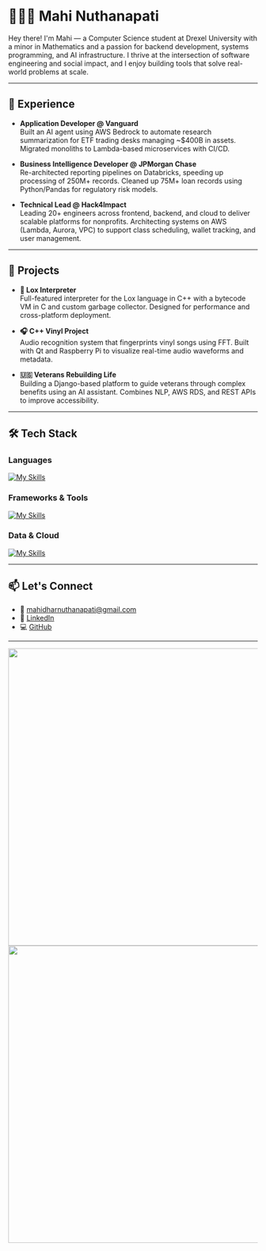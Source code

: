 # 👨🏽‍💻 Mahi Nuthanapati

Hey there! I'm Mahi — a Computer Science student at Drexel University with a minor in Mathematics and a passion for backend development, systems programming, and AI infrastructure. I thrive at the intersection of software engineering and social impact, and I enjoy building tools that solve real-world problems at scale.

---

## 💼 Experience

- **Application Developer @ Vanguard**  
  Built an AI agent using AWS Bedrock to automate research summarization for ETF trading desks managing ~$400B in assets. Migrated monoliths to Lambda-based microservices with CI/CD.

- **Business Intelligence Developer @ JPMorgan Chase**  
  Re-architected reporting pipelines on Databricks, speeding up processing of 250M+ records. Cleaned up 75M+ loan records using Python/Pandas for regulatory risk models.

- **Technical Lead @ Hack4Impact**  
  Leading 20+ engineers across frontend, backend, and cloud to deliver scalable platforms for nonprofits. Architecting systems on AWS (Lambda, Aurora, VPC) to support class scheduling, wallet tracking, and user management.

---

## 🚀 Projects

- **🧠 Lox Interpreter**  
  Full-featured interpreter for the Lox language in C++ with a bytecode VM in C and custom garbage collector. Designed for performance and cross-platform deployment.

- **🎧 C++ Vinyl Project**  
  Audio recognition system that fingerprints vinyl songs using FFT. Built with Qt and Raspberry Pi to visualize real-time audio waveforms and metadata.

- **🇺🇸 Veterans Rebuilding Life**  
  Building a Django-based platform to guide veterans through complex benefits using an AI assistant. Combines NLP, AWS RDS, and REST APIs to improve accessibility.

---

## 🛠️ Tech Stack

### Languages  
[![My Skills](https://skillicons.dev/icons?i=cpp,python,js,java,rust,bash,sql)](https://skillicons.dev)

### Frameworks & Tools  
[![My Skills](https://skillicons.dev/icons?i=django,flask,fastapi,react,aws,qt,cmake)](https://skillicons.dev)

### Data & Cloud  
[![My Skills](https://skillicons.dev/icons?i=postgresql,databricks,pandas,scikit-learn,tableau)](https://skillicons.dev)

---

## 📫 Let's Connect

- 📧 [mahidharnuthanapati@gmail.com](mailto:mahidharnuthanapati@gmail.com)  
- 🔗 [LinkedIn](https://www.linkedin.com/in/mahi-nuthanapati)  
- 💻 [GitHub](https://github.com/prometheus6011)

---

<p align="center">
  <img width="600" src="https://github-readme-stats.vercel.app/api?username=prometheus6011&show_icons=true&theme=github_dark" />
  <img width="600" src="https://github-readme-stats.vercel.app/api/top-langs/?username=prometheus6011&layout=compact&theme=github_dark" />
</p>

